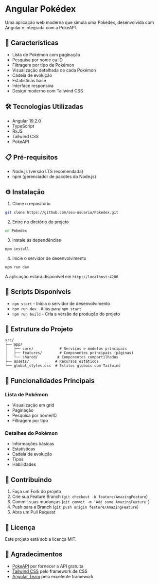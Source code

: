 # Angular Pokédex

Uma aplicação web moderna que simula uma Pokédex, desenvolvida com Angular e integrada com a PokeAPI.

## 🚀 Características

- Lista de Pokémon com paginação
- Pesquisa por nome ou ID
- Filtragem por tipo de Pokémon
- Visualização detalhada de cada Pokémon
- Cadeia de evolução
- Estatísticas base
- Interface responsiva
- Design moderno com Tailwind CSS

## 🛠️ Tecnologias Utilizadas

- Angular 19.2.0
- TypeScript
- RxJS
- Tailwind CSS
- PokeAPI

## 📋 Pré-requisitos

- Node.js (versão LTS recomendada)
- npm (gerenciador de pacotes do Node.js)

## ⚙️ Instalação

1. Clone o repositório
```sh
git clone https://github.com/seu-usuario/Pokedex.git
```

2. Entre no diretório do projeto
```sh
cd Pokedex
```

3. Instale as dependências
```sh
npm install
```

4. Inicie o servidor de desenvolvimento
```sh
npm run dev
```

A aplicação estará disponível em `http://localhost:4200`

## 🔨 Scripts Disponíveis

- `npm start` - Inicia o servidor de desenvolvimento
- `npm run dev` - Alias para `npm start`
- `npm run build` - Cria a versão de produção do projeto

## 🎨 Estrutura do Projeto

```
src/
├── app/
│   ├── core/            # Serviços e modelos principais
│   ├── features/        # Componentes principais (páginas)
│   └── shared/         # Componentes compartilhados
├── assets/            # Recursos estáticos
└── global_styles.css  # Estilos globais com Tailwind
```

## 🌟 Funcionalidades Principais

### Lista de Pokémon
- Visualização em grid
- Paginação
- Pesquisa por nome/ID
- Filtragem por tipo

### Detalhes do Pokémon
- Informações básicas
- Estatísticas
- Cadeia de evolução
- Tipos
- Habilidades

## 🤝 Contribuindo

1. Faça um Fork do projeto
2. Crie sua Feature Branch (`git checkout -b feature/AmazingFeature`)
3. Commit suas mudanças (`git commit -m 'Add some AmazingFeature'`)
4. Push para a Branch (`git push origin feature/AmazingFeature`)
5. Abra um Pull Request

## 📝 Licença

Este projeto está sob a licença MIT.

## 👏 Agradecimentos

- [PokeAPI](https://pokeapi.co/) por fornecer a API gratuita
- [Tailwind CSS](https://tailwindcss.com/) pelo framework de CSS
- [Angular Team](https://angular.io/) pelo excelente framework